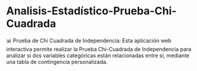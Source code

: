 # Analisis-Estadístico-Prueba-Chi-Cuadrada
📊 Prueba de Chi Cuadrada de Independencia: Esta aplicación web interactiva permite realizar la Prueba Chi-Cuadrada de Independencia para analizar si dos variables categóricas están relacionadas entre sí, mediante una tabla de contingencia personalizada.
